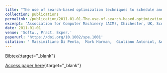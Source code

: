 ```yaml
---
title: "The use of search-based optimization techniques to schedule and staff software projects: an approach and an empirical study"
collection: publications
permalink: /publication/2011-01-01-The-use-of-search-based-optimization-techniques-to-schedule-and-staff-software-projects-an-approach-and-an-empirical-study
excerpt: 'Association for Computer Machinery (ACM), Chichester, UK, Scopus ID: 2-s2.0-79952821836, Cited by: 36'
date: 2011-01-01
venue: 'Softw., Pract. Exper.'
paperurl: 'https://doi.org/10.1002/spe.1001'
citation: ' Massimiliano Di Penta,  Mark Harman,  Giuliano Antoniol, &quot;The use of search-based optimization techniques to schedule and staff software projects: an approach and an empirical study.&quot; Softw., Pract. Exper., 2011.'
---
```

[Bibtex](https://dblp.org/rec/bib/journals/spe/PentaHA11){:target="_blank"}

[Access paper here](https://doi.org/10.1002/spe.1001){:target="_blank"}
